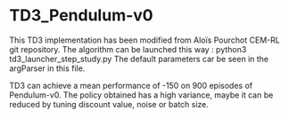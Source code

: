 # TD3_Pendulum-v0

This TD3 implementation has been modified from Aloïs Pourchot CEM-RL git repository.
The algorithm can be launched this way :  python3 td3_launcher_step_study.py
The default parameters car be seen in the argParser in this file. 

TD3 can achieve a mean performance of -150 on 900 episodes of Pendulum-v0.
The policy obtained has a high variance, maybe it can be reduced by tuning discount value, noise or batch size.
